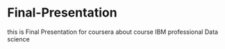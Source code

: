 # Final-Presentation
this is Final Presentation for coursera about course IBM professional Data science

